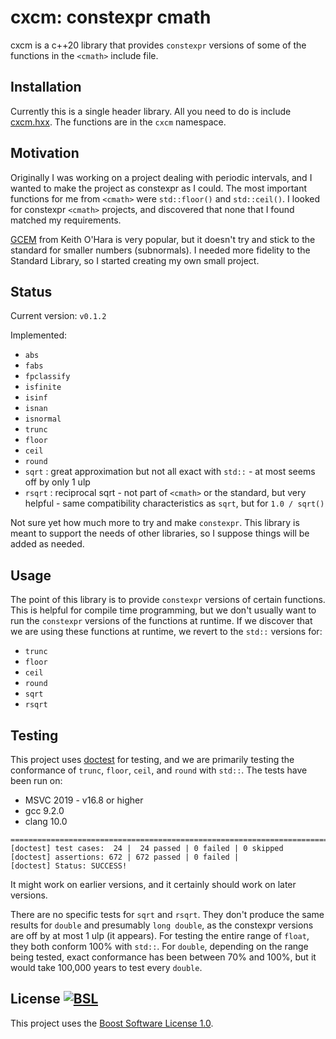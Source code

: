 # cxcm: constexpr cmath

cxcm is a c++20 library that provides ```constexpr``` versions of some of the functions in the ```<cmath>``` include file.

## Installation

Currently this is a single header library. All you need to do is include [cxcm.hxx](https://raw.githubusercontent.com/davidbrowne/cxcm/main/cxcm.hxx). The functions are in the ```cxcm``` namespace.

## Motivation

Originally I was working on a project dealing with periodic intervals, and I wanted to make the project as constexpr as I could. The most important functions for me from ```<cmath>``` were ```std::floor()``` and ```std::ceil()```. I looked for constexpr ```<cmath>``` projects, and discovered that none that I found matched my requirements.

[GCEM](https://github.com/kthohr/gcem) from Keith O'Hara is very popular, but it doesn't try and stick to the standard for smaller numbers (subnormals). I needed more fidelity to the Standard Library, so I started creating my own small project.

## Status

Current version: `v0.1.2`

Implemented:

* ```abs```
* ```fabs```
* ```fpclassify```
* ```isfinite```
* ```isinf```
* ```isnan```
* ```isnormal```
* ```trunc```
* ```floor```
* ```ceil```
* ```round```
* ```sqrt``` : great approximation but not all exact with ```std::``` - at most seems off by only 1 ulp
* ```rsqrt``` : reciprocal sqrt - not part of ```<cmath>``` or the standard, but very helpful - same compatibility characteristics as ```sqrt```, but for ```1.0 / sqrt()```

Not sure yet how much more to try and make ```constexpr```. This library is meant to support the needs of other libraries, so I suppose things will be added as needed.

## Usage

The point of this library is to provide ```constexpr``` versions of certain functions. This is helpful for compile time programming, but we don't usually want to run the ```constexpr``` versions of the functions at runtime. If we discover that we are using these functions at runtime, we revert to the ```std::``` versions for:

* ```trunc```
* ```floor```
* ```ceil```
* ```round```
* ```sqrt```
* ```rsqrt```

## Testing

This project uses [doctest](https://github.com/onqtam/doctest) for testing, and we are primarily testing the conformance of ```trunc```, ```floor```, ```ceil```, and ```round``` with ```std::```. The tests have been run on:

* MSVC 2019 - v16.8 or higher
* gcc 9.2.0
* clang 10.0

```
===============================================================================
[doctest] test cases:  24 |  24 passed | 0 failed | 0 skipped
[doctest] assertions: 672 | 672 passed | 0 failed |
[doctest] Status: SUCCESS!
```

It might work on earlier versions, and it certainly should work on later versions.

There are no specific tests for ```sqrt``` and ```rsqrt```. They don't produce the same results for ```double``` and presumably ```long double```, as the constexpr versions are off by at most 1 ulp (it appears). For testing the entire range of ```float```, they both conform 100% with ```std::```. For  ```double```, depending on the range being tested, exact conformance has been between 70% and 100%, but it would take 100,000 years to test every ```double```.

## License [![BSL](https://img.shields.io/badge/license-BSL-blue)](https://choosealicense.com/licenses/bsl-1.0/)

This project uses the [Boost Software License 1.0](https://choosealicense.com/licenses/bsl-1.0/).